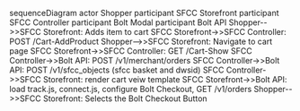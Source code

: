 sequenceDiagram
    actor Shopper
    participant SFCC Storefront
    participant SFCC Controller
    participant Bolt Modal
    participant Bolt API 
    Shopper-->>SFCC Storefront: Adds item to cart
    SFCC Storefront->>SFCC Controller: POST /Cart-AddProduct
    Shopper-->>SFCC Storefront: Navigate to cart page
    SFCC Storefront->>SFCC Controller: GET /Cart-Show
    SFCC Controller->>Bolt API: POST /v1/merchant/orders
    SFCC Controller->>Bolt API: POST /v1/sfcc_objects (sfcc basket and dwsid)
    SFCC Controller->>SFCC Storefront: render cart veiw template
    SFCC Storefront->>Bolt API: load track.js, connect.js, configure Bolt Checkout, GET /v1/orders
    Shopper-->>SFCC Storefront: Selects the Bolt Checkout Button


